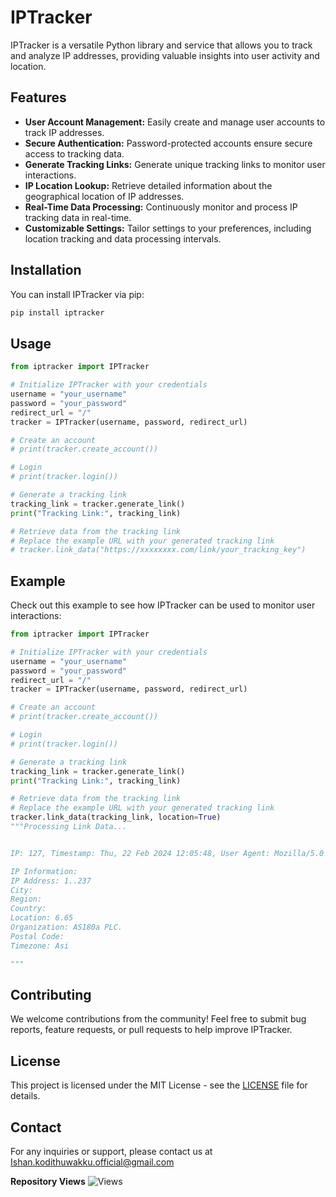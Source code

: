 
# IPTracker


IPTracker is a versatile Python library and service that allows you to track and analyze IP addresses, providing valuable insights into user activity and location.

## Features

- **User Account Management:** Easily create and manage user accounts to track IP addresses.
- **Secure Authentication:** Password-protected accounts ensure secure access to tracking data.
- **Generate Tracking Links:** Generate unique tracking links to monitor user interactions.
- **IP Location Lookup:** Retrieve detailed information about the geographical location of IP addresses.
- **Real-Time Data Processing:** Continuously monitor and process IP tracking data in real-time.
- **Customizable Settings:** Tailor settings to your preferences, including location tracking and data processing intervals.

## Installation

You can install IPTracker via pip:

```bash
pip install iptracker
```

## Usage

```python
from iptracker import IPTracker

# Initialize IPTracker with your credentials
username = "your_username"
password = "your_password"
redirect_url = "/"
tracker = IPTracker(username, password, redirect_url)

# Create an account
# print(tracker.create_account())

# Login
# print(tracker.login())

# Generate a tracking link
tracking_link = tracker.generate_link()
print("Tracking Link:", tracking_link)

# Retrieve data from the tracking link
# Replace the example URL with your generated tracking link
# tracker.link_data("https://xxxxxxxx.com/link/your_tracking_key")
```

## Example

Check out this example to see how IPTracker can be used to monitor user interactions:

```python
from iptracker import IPTracker

# Initialize IPTracker with your credentials
username = "your_username"
password = "your_password"
redirect_url = "/"
tracker = IPTracker(username, password, redirect_url)

# Create an account
# print(tracker.create_account())

# Login
# print(tracker.login())

# Generate a tracking link
tracking_link = tracker.generate_link()
print("Tracking Link:", tracking_link)

# Retrieve data from the tracking link
# Replace the example URL with your generated tracking link
tracker.link_data(tracking_link, location=True)
"""Processing Link Data...


IP: 127, Timestamp: Thu, 22 Feb 2024 12:05:48, User Agent: Mozilla/5.0 (Linux; 37.36

IP Information:
IP Address: 1..237
City: 
Region: 
Country: 
Location: 6.65
Organization: AS180a PLC.
Postal Code: 
Timezone: Asi

"""

```

## Contributing

We welcome contributions from the community! Feel free to submit bug reports, feature requests, or pull requests to help improve IPTracker.

## License

This project is licensed under the MIT License - see the [LICENSE](LICENSE) file for details.

## Contact

For any inquiries or support, please contact us at Ishan.kodithuwakku.official@gmail.com

**Repository Views** ![Views](https://profile-counter.glitch.me/iplogger/count.svg)



